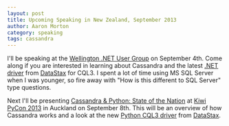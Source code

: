 ```yaml
---
layout: post
title: Upcoming Speaking in New Zealand, September 2013 
author: Aaron Morton
category: speaking
tags: cassandra
---
```


I'll be speaking at the [Wellington .NET User Group](http://www.meetup.com/WelliDotNet/events/126497992/) on September 4th. Come along if you are interested in learning about Cassandra and the latest [.NET driver](https://github.com/datastax/csharp-driver) from [DataStax](http://www.datastax.com/) for CQL3. I spent a lot of time using MS SQL Server when I was younger, so fire away with "How is this different to SQL Server" type questions. 

Next I'll be presenting [Cassandra & Python: State of the Nation](http://nz.pycon.org/schedule/presentation/30/) at [Kiwi PyCon 2013](http://nz.pycon.org/) in Auckland on September 8th. This will be an overview of how Cassandra works and a look at the new [Python CQL3 driver](https://github.com/datastax/python-driver) from [DataStax](http://www.datastax.com/).
